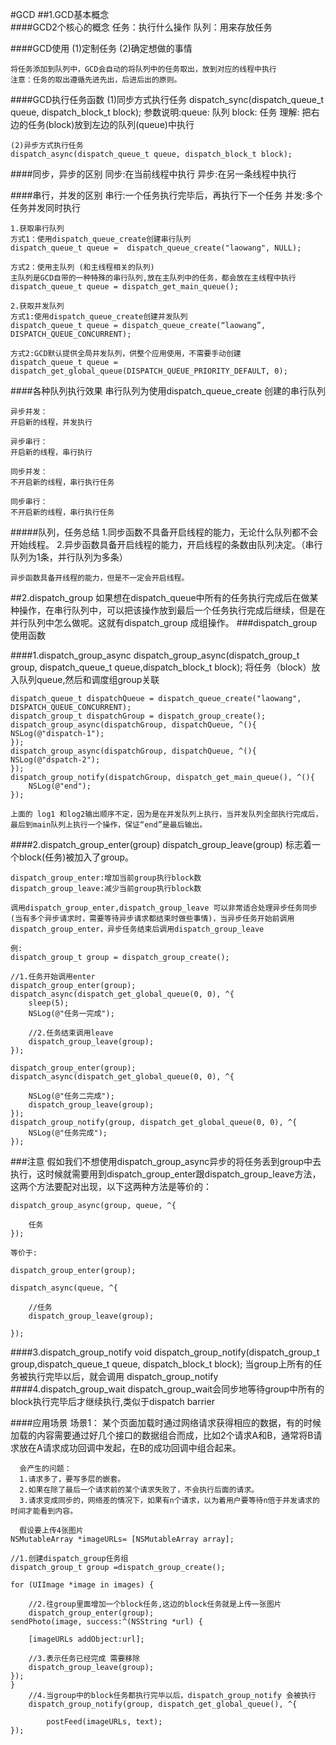 #GCD
##1.GCD基本概念  
####GCD2个核心的概念
	任务：执行什么操作
	队列：用来存放任务

####GCD使用
	(1)定制任务
	(2)确定想做的事情
	
	将任务添加到队列中，GCD会自动的将队列中的任务取出，放到对应的线程中执行
	注意：任务的取出遵循先进先出，后进后出的原则。

####GCD执行任务函数
	(1)同步方式执行任务 
	dispatch_sync(dispatch_queue_t queue, dispatch_block_t block);
	参数说明:queue: 队列
			block: 任务
	理解: 把右边的任务(block)放到左边的队列(queue)中执行
	
	(2)异步方式执行任务
	dispatch_async(dispatch_queue_t queue, dispatch_block_t block);
	
####同步，异步的区别
	同步:在当前线程中执行
	异步:在另一条线程中执行
	
####串行，并发的区别
	串行:一个任务执行完毕后，再执行下一个任务
	并发:多个任务并发同时执行
	
	1.获取串行队列
	方式1：使用dispatch_queue_create创建串行队列
	dispatch_queue_t queue =  dispatch_queue_create("laowang", NULL);
	
	方式2：使用主队列 (和主线程相关的队列)
	主队列是GCD自带的一种特殊的串行队列,放在主队列中的任务，都会放在主线程中执行
	dispatch_queue_t queue = dispatch_get_main_queue();
	
	2.获取并发队列
	方式1:使用dispatch_queue_create创建并发队列
	dispatch_queue_t queue = dispatch_queue_create(“laowang”,
    DISPATCH_QUEUE_CONCURRENT);
    
	方式2:GCD默认提供全局并发队列，供整个应用使用，不需要手动创建
	dispatch_queue_t queue = dispatch_get_global_queue(DISPATCH_QUEUE_PRIORITY_DEFAULT, 0);
	
####各种队列执行效果
	串行队列为使用dispatch_queue_create 创建的串行队列
	
	异步并发：
	开启新的线程，并发执行
	
	异步串行：
	开启新的线程，串行执行
	
	同步并发：
	不开启新的线程，串行执行任务
	
	同步串行：
	不开启新的线程，串行执行任务

#####队列，任务总结
	1.同步函数不具备开启线程的能力，无论什么队列都不会开始线程。
	2.异步函数具备开启线程的能力，开启线程的条数由队列决定。（串行队列为1条，并行队列为多条）
	
	异步函数具备开线程的能力，但是不一定会开启线程。
	
##2.dispatch_group
	如果想在dispatch_queue中所有的任务执行完成后在做某种操作，在串行队列中，可以把该操作放到最后一个任务执行完成后继续，但是在并行队列中怎么做呢。这就有dispatch_group 成组操作。
###dispatch_group 使用函数

####1.dispatch_group_async
	dispatch_group_async(dispatch_group_t group, dispatch_queue_t queue,dispatch_block_t block);
	将任务（block）放入队列queue,然后和调度组group关联
	
	dispatch_queue_t dispatchQueue = dispatch_queue_create("laowang", DISPATCH_QUEUE_CONCURRENT);
	dispatch_group_t dispatchGroup = dispatch_group_create();
	dispatch_group_async(dispatchGroup, dispatchQueue, ^(){
    NSLog(@"dispatch-1");
	});
	dispatch_group_async(dispatchGroup, dispatchQueue, ^(){
    NSLog(@"dspatch-2");
	});
	dispatch_group_notify(dispatchGroup, dispatch_get_main_queue(), ^(){
	    NSLog(@"end");
	});
	
	上面的 log1 和log2输出顺序不定，因为是在并发队列上执行，当并发队列全部执行完成后，最后到main队列上执行一个操作，保证“end”是最后输出。
	
####2.dispatch_group_enter(group)  dispatch_group_leave(group)
	标志着一个block(任务)被加入了group。
	
	dispatch_group_enter:增加当前group执行block数
	dispatch_group_leave:减少当前group执行block数
	
	调用dispatch_group_enter,dispatch_group_leave 可以非常适合处理异步任务同步(当有多个异步请求时，需要等待异步请求都结束时做些事情)，当异步任务开始前调用dispatch_group_enter，异步任务结束后调用dispatch_group_leave
	
	例:
	dispatch_group_t group = dispatch_group_create();
	
	//1.任务开始调用enter
    dispatch_group_enter(group);
    dispatch_async(dispatch_get_global_queue(0, 0), ^{
        sleep(5);
        NSLog(@"任务一完成");
        
        //2.任务结束调用leave
        dispatch_group_leave(group);
    });
    
    dispatch_group_enter(group);
    dispatch_async(dispatch_get_global_queue(0, 0), ^{
        
        NSLog(@"任务二完成");
        dispatch_group_leave(group);
    });
    dispatch_group_notify(group, dispatch_get_global_queue(0, 0), ^{
        NSLog(@"任务完成");
    });
	
###注意
	假如我们不想使用dispatch_group_async异步的将任务丢到group中去执行，这时候就需要用到dispatch_group_enter跟dispatch_group_leave方法，这两个方法要配对出现，以下这两种方法是等价的：

	dispatch_group_async(group, queue, ^{ 
	
		任务
	});
	
	等价于:
	
	dispatch_group_enter(group);
	
	dispatch_async(queue, ^{
	
		//任务
		dispatch_group_leave(group);
	
	});
	
####3.dispatch_group_notify
	void dispatch_group_notify(dispatch_group_t group,dispatch_queue_t queue,
	dispatch_block_t block);
	当group上所有的任务被执行完毕以后，就会调用 dispatch_group_notify
####4.dispatch_group_wait
	dispatch_group_wait会同步地等待group中所有的block执行完毕后才继续执行,类似于dispatch barrier
    
####应用场景
	场景1：
	  某个页面加载时通过网络请求获得相应的数据，有的时候加载的内容需要通过好几个接口的数据组合而成，比如2个请求A和B，通常将B请求放在A请求成功回调中发起，在B的成功回调中组合起来。
	  
	  会产生的问题：
	  1.请求多了，要写多层的嵌套。
	  2.如果在除了最后一个请求前的某个请求失败了，不会执行后面的请求。
	  3.请求变成同步的，网络差的情况下，如果有n个请求，以为着用户要等待n倍于并发请求的时间才能看到内容。
	  
	  假设要上传4张图片
	NSMutableArray *imageURLs= [NSMutableArray array];
	
	//1.创建dispatch_group任务组
	dispatch_group_t group =dispatch_group_create();              
	
	for (UIImage *image in images) {
	
		//2.往group里面增加一个block任务,这边的block任务就是上传一张图片
    	dispatch_group_enter(group);                                  
    sendPhoto(image, success:^(NSString *url) {
    
        [imageURLs addObject:url];
        
        //3.表示任务已经完成 需要移除
        dispatch_group_leave(group);                           
    });
	}
		//4.当group中的block任务都执行完毕以后，dispatch_group_notify 会被执行
		dispatch_group_notify(group, dispatch_get_global_queue(), ^{       
	        
	        postFeed(imageURLs, text);
	});
	
	
	  			  
	  
